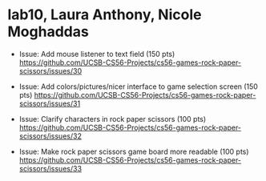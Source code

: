 # lab10, Laura Anthony, Nicole Moghaddas

* Issue: Add mouse listener to text field (150 pts)
https://github.com/UCSB-CS56-Projects/cs56-games-rock-paper-scissors/issues/30

* Issue: Add colors/pictures/nicer interface to game selection screen (150 pts)
https://github.com/UCSB-CS56-Projects/cs56-games-rock-paper-scissors/issues/31

* Issue: Clarify characters in rock paper scissors (100 pts)
https://github.com/UCSB-CS56-Projects/cs56-games-rock-paper-scissors/issues/32

* Issue: Make rock paper scissors game board more readable (100 pts)
https://github.com/UCSB-CS56-Projects/cs56-games-rock-paper-scissors/issues/33